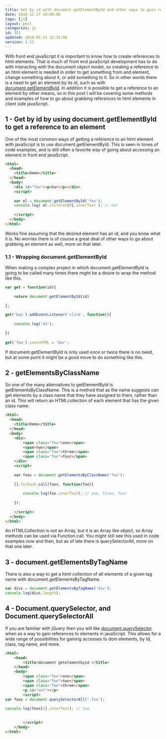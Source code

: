 ```yaml
---
title: Get by id with document.getElementById and other ways to gain references to elements in javaScript
date: 2018-12-27 19:08:00
tags: [js]
layout: post
categories: js
id: 351
updated: 2019-01-21 12:32:08
version: 1.11
---
```


With front end javaScript it is important to know how to create references to html elements. That is much of front end javaScript development has to do with interacting with the document object model, so creating a reference to an html element is needed in order to get something from and element, change something about it, or add something to it. So in other words there is a need to get an element by its id, such as with [document.getElementById](https://developer.mozilla.org/en-US/docs/Web/API/Document/getElementById). In addition it is possible to get a reference to an element by other means, so in this post I will be covering some methods and examples of how to go about grabbing references to html elements in client side javaScript.

<!-- more -->

## 1 - Get by id by using document.getElementById to get a reference to an element

One of the most common ways of getting a reference to an html element with javaScript is to use document.getElementById. This is seen in tones of code examples, and is still often a favorite way of going about accessing an element in front end javaScript.

```html
<html>
  <head>
    <title>Demo</title>
  </head>
  <body>
    <div id="foo"><p>bar</p></div>
    <script>
 
    var el = document.getElementById('foo');
    console.log( el.children[0].innerText ); // bar
 
    </script>
  </body>
</html>
```

Works fine assuming that the desired element has an id, and you know what it is. No worries there is of course a great deal of other ways to go about grabbing an element as well, more on that later.

### 1.1 - Wrapping document.getElementById

When making a complex project in which document.getElementById is going to be called many times there might be a desire to wrap the method like this.

```js
var get = function(id){
 
    return document.getElementById(id)
 
};

get('baz').addEventListener('click', function(){
 
    console.log('42');
 
})
 
get('foo').innerHTML = 'bar';
```

If document.getElementById is only used once or twice there is no need, but at some point it might be a good move to do something like this.

## 2 - getElementsByClassName

So one of the many alternatives to getElementById is getElementsByClassName. This is a method that as the name suggests can get elements by a class name that they have assigned to them, rather than an id. This will return an HTMLcollection of each element that has the given class name.

```html
<html>
  <head>
    <title>Demo</title>
  </head>
  <body>
    <div>
        <span class="foo">one</span>
        <span>two</span>
        <span class="foo">three</span>
        <span class="foo">four</span>
    </div>
    <script>
    
    var foos = document.getElementsByClassName('foo');
    
    [].forEach.call(foos, function(foo){
    
        console.log(foo.innerText); // one, three, four
    
    });
    
    </script>
  </body>
</html>
```

An HTMLCollection is not an Array, but it is an Array like object, so Array methods can be used via Function.call. You might still see this used in code examples now and then, but as of late there is querySelectorAll, more on that one later.

## 3 - document.getElementsByTagName

There is also a way to get a html collection of all elements of a given tag name with document.getElementsByTagName.

```js
var divs = document.getElementsByTagName('div');
console.log(divs.length);
```

## 4 - Document.querySelector, and Document.querySelectorAll

If you are familiar with jQuery then you will like [document.querySelector](https://developer.mozilla.org/en-US/docs/Web/API/Document/querySelector) when as a way to gain references to elements in javaScript. This allows for a wide range of possibilities for gaining accesses to dom elements, by Id, class, tag name, and more.

```html
<html>
    <head>
        <title>document getelementbyid </title>
    </head>
    <body>
        <span class="foo">one</span>
        <span class="foo">two</span>
        <span class="foo">three</span>
        <p id="out"></p>
        <script>
var foos = document.querySelectorAll('.foo');
 
console.log(foos[1].innerText); // two
 
        
        </script>
    </body>
</html>
```
